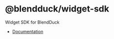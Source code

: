 # @blendduck/widget-sdk

Widget SDK for BlendDuck

* [Documentation](https://www.notion.so/langduck/Addon-620cd27015aa4955a0c681c0a61b8439?pvs=4
)

